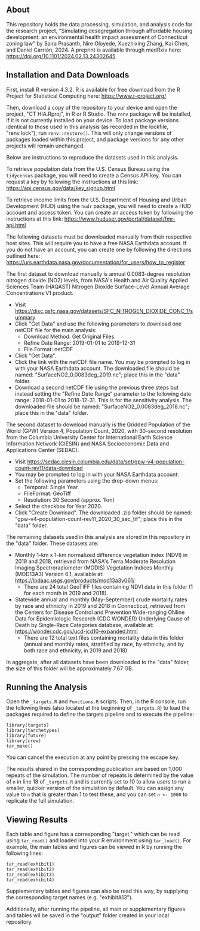 ## About
This repository holds the data processing, simulation, and analysis code for the research project, "Simulating desegregation through affordable housing development: an environmental health impact assessment of Connecticut zoning law" by Saira Prasanth, Nire Oloyede, Xuezhixing Zhang, Kai Chen, and Daniel Carrión, 2024. A preprint is available through medRxiv here: https://doi.org/10.1101/2024.02.13.24302645

## Installation and Data Downloads
First, install R version 4.3.2. R is available for free download from the R Project for Statistical Computing here: https://www.r-project.org/

Then, download a copy of the repository to your device and open the project, "CT HIA.Rproj", in R or R Studio. The `renv` package will be installed, if it is not currently installed on your device. To load package versions identical to those used in this analysis (as recorded in the lockfile, "renv.lock"), run `renv::restore()`. This will only change versions of packages loaded within this project, and package versions for any other projects will remain unchanged.

Below are instructions to reproduce the datasets used in this analysis.

To retrieve population data from the U.S. Census Bureau using the `tidycensus` package, you will need to create a Census API key. You can request a key by following the instructions at this link: https://api.census.gov/data/key_signup.html

To retrieve income limits from the U.S. Department of Housing and Urban Development (HUD) using the `hudr` package, you will need to create a HUD account and access token. You can create an access token by following the instructions at this link: https://www.huduser.gov/portal/dataset/fmr-api.html

The following datasets must be downloaded manually from their respective host sites. This will require you to have a free NASA Earthdata account. If you do not have an account, you can create one by following the directions outlined here: https://urs.earthdata.nasa.gov/documentation/for_users/how_to_register 

The first dataset to download manually is annual 0.0083-degree resolution nitrogen dioxide (NO2) levels, from NASA's Health and Air Quality Applied Sciences Team (HAQAST) Nitrogen Dioxide Surface-Level Annual Average Concentrations V1 product.

+ Visit https://disc.gsfc.nasa.gov/datasets/SFC_NITROGEN_DIOXIDE_CONC_1/summary
+ Click "Get Data" and use the following parameters to download one netCDF file for the main analysis:
    - Download Method: Get Original Files
    - Refine Date Range: 2019-01-01 to 2019-12-31
    - File Format: netCDF
+ Click "Get Data". 
+ Click the link with the netCDF file name. You may be prompted to log in with your NASA Earthdata account. The downloaded file should be named: "SurfaceNO2_0.0083deg_2019.nc"; place this in the "data" folder.
+ Download a second netCDF file using the previous three steps but instead setting the "Refine Date Range" parameter to the following date range: 2018-01-01 to 2018-12-31. This is for the sensitivity analysis. The downloaded file should be named: "SurfaceNO2_0.0083deg_2018.nc"; place this in the "data" folder.

The second dataset to download manually is the Gridded Population of the World (GPW) Version 4, Population Count, 2020, with 30-second resolution from the Columbia University Center for International Earth Science Information Network (CIESIN) and NASA Socioeconomic Data and Applications Center (SEDAC).

+ Visit https://sedac.ciesin.columbia.edu/data/set/gpw-v4-population-count-rev11/data-download
+ You may be prompted to log in with your NASA Earthdata account.
+ Set the following parameters using the drop-down menus:
    - Temporal: Single Year
    - FileFormat: GeoTiff
    - Resolution: 30 Second (approx. 1km)
+ Select the checkbox for Year 2020.
+ Click "Create Download". The downloaded .zip folder should be named: "gpw-v4-population-count-rev11_2020_30_sec_tif"; place this in the "data" folder.

The remaining datasets used in this analysis are stored in this repository in the "data" folder. These datasets are:
+ Monthly 1-km x 1-km normalized difference vegetation index (NDVI) in 2019 and 2018, retrieved from NASA's Terra Moderate Resolution Imaging Spectroradiometer (MODIS) Vegetation Indices Monthly (MOD13A3) Version 6.1, available at: https://lpdaac.usgs.gov/products/mod13a3v061/
    - There are 24 total GeoTIFF files containing NDVI data in this folder (1 for each month in 2019 and 2018).
+ Statewide annual and monthly (May-September) crude mortality rates by race and ethnicity in 2019 and 2018 in Connecticut, retrieved from the Centers for Disease Control and Prevention Wide-ranging ONline Data for Epidemiologic Research (CDC WONDER) Underlying Cause of Death by Single-Race Categories database, available at: https://wonder.cdc.gov/ucd-icd10-expanded.html
    - There are 12 total text files containing mortality data in this folder (annual and monthly rates, stratified by race, by ethnicity, and by both race and ethnicity, in 2019 and 2018)
    
In aggregate, after all datasets have been downloaded to the "data" folder, the size of this folder will be approximately 7.67 GB.

## Running the Analysis
Open the `_targets.R` and `Functions.R` scripts. Then, in the R console, run the following lines (also located at the beginning of `_targets.R`) to load the packages required to define the targets pipeline and to execute the pipeline:
```
library(targets)
library(tarchetypes)
library(future)
library(crew)
tar_make()
```
You can cancel the execution at any point by pressing the escape key.

The results shared in the corresponding publication are based on 1,000 repeats of the simulation. The number of repeats is determined by the value of `n` in line 18 of `_targets.R` and is currently set to 10 to allow users to run a smaller, quicker version of the simulation by default. You can assign any value to `n` that is greater than 1 to test these, and you can set `n <- 1000` to replicate the full simulation.

## Viewing Results

Each table and figure has a corresponding "target," which can be read using `tar_read()` and loaded into your R environment using `tar_load()`. For example, the main tables and figures can be viewed in R by running the following lines:
```
tar_read(exhibit1)
tar_read(exhibit2)
tar_read(exhibit3)
tar_read(exhibit4)
```
Supplementary tables and figures can also be read this way, by supplying the corresponding target names (e.g. "exhibitA13").

Additionally, after running the pipeline, all main or supplementary figures and tables wil be saved in the "output" folder created in your local repository.
